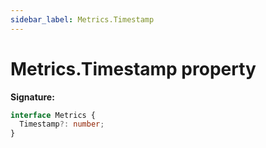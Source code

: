 ```yaml
---
sidebar_label: Metrics.Timestamp
---
```


# Metrics.Timestamp property

**Signature:**

```typescript
interface Metrics {
  Timestamp?: number;
}
```
